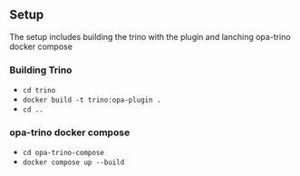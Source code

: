 ## Setup
The setup includes building the trino with the plugin and lanching opa-trino docker compose

### Building Trino
- `cd trino`
- `docker build -t trino:opa-plugin .`
- `cd ..`
### opa-trino docker compose
- `cd opa-trino-compose`
- `docker compose up --build`